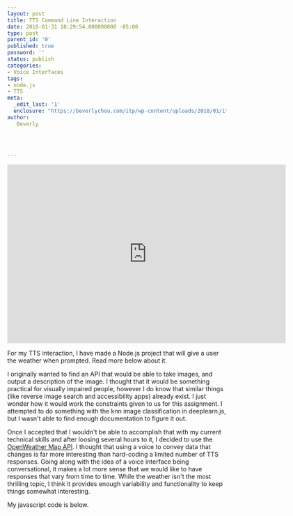 ```yaml
---
layout: post
title: TTS Command Line Interaction
date: 2018-01-31 18:29:54.000000000 -05:00
type: post
parent_id: '0'
published: true
password: ''
status: publish
categories:
- Voice Interfaces
tags:
- node.js
- TTS
meta:
  _edit_last: '1'
  enclosure: "https://beverlychou.com/itp/wp-content/uploads/2018/01/itsworkingvideo.mov\r\n732417\r\nvideo/quicktime\r\n"
author:
   Beverly




---
```

<p><div class="responsive-container"><iframe src="https://player.vimeo.com/video/257323881" width="640" height="410" frameborder="0" webkitallowfullscreen mozallowfullscreen allowfullscreen></iframe></div></p>
<p>For my TTS interaction, I have made a Node.js project that will give a user the weather when prompted. Read more below about it.</p>
<p><!--more--></p>
<p>I originally wanted to find an API that would be able to take images, and output a description of the image. I thought that it would be something practical for visually impaired people, however I do know that similar things (like reverse image search and accessibility apps) already exist. I just wonder how it would work the constraints given to us for this assignment. I attempted to do something with the knn image classification in deeplearn.js, but I wasn't able to find enough documentation to figure it out.</p>
<p>Once I accepted that I wouldn't be able to accomplish that with my current technical skills and after loosing several hours to it, I decided to use the <a href="http://openweathermap.org/current">OpenWeather Map API</a>. I thought that using a voice to convey data that changes is far more interesting than hard-coding a limited number of TTS responses. Going along with the idea of a voice interface being conversational, it makes a lot more sense that we would like to have responses that vary from time to time. While the weather isn't the most thrilling topic, I think it provides enough variability and functionality to keep things somewhat interesting.</p>
<p>My javascript code is below.</p>
<p><script src="https://gist.github.com/bevchou/a931e48ef21a7edfc44ec8d638ed2f99.js"></script></p>
